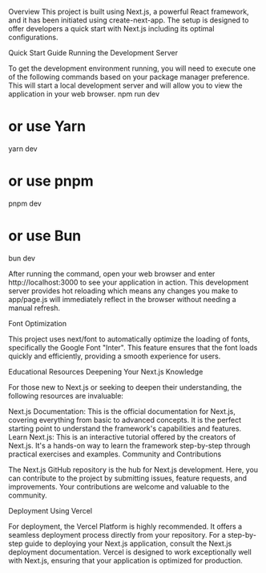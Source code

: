 Overview
This project is built using Next.js, a powerful React framework, and it has been initiated using create-next-app. The setup is designed to offer developers a quick start with Next.js including its optimal configurations.

Quick Start Guide
Running the Development Server

To get the development environment running, you will need to execute one of the following commands based on your package manager preference. This will start a local development server and will allow you to view the application in your web browser.
npm run dev
# or use Yarn
yarn dev
# or use pnpm
pnpm dev
# or use Bun
bun dev

After running the command, open your web browser and enter http://localhost:3000 to see your application in action. This development server provides hot reloading which means any changes you make to app/page.js will immediately reflect in the browser without needing a manual refresh.

Font Optimization

This project uses next/font to automatically optimize the loading of fonts, specifically the Google Font "Inter". This feature ensures that the font loads quickly and efficiently, providing a smooth experience for users.

Educational Resources
Deepening Your Next.js Knowledge

For those new to Next.js or seeking to deepen their understanding, the following resources are invaluable:

Next.js Documentation: This is the official documentation for Next.js, covering everything from basic to advanced concepts. It is the perfect starting point to understand the framework's capabilities and features.
Learn Next.js: This is an interactive tutorial offered by the creators of Next.js. It's a hands-on way to learn the framework step-by-step through practical exercises and examples.
Community and Contributions

The Next.js GitHub repository is the hub for Next.js development. Here, you can contribute to the project by submitting issues, feature requests, and improvements. Your contributions are welcome and valuable to the community.

Deployment
Using Vercel

For deployment, the Vercel Platform is highly recommended. It offers a seamless deployment process directly from your repository. For a step-by-step guide to deploying your Next.js application, consult the Next.js deployment documentation. Vercel is designed to work exceptionally well with Next.js, ensuring that your application is optimized for production.
